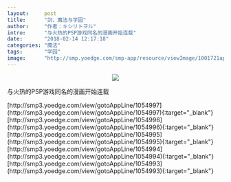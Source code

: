 ```yaml
---
layout:     post
title:      "剑、魔法与学园"
author:     "作者：キシリトヲル"
intro:      "与火热的PSP游戏同名的漫画开始连载"
date:       "2018-02-14 12:17:18"
categories: "魔法"
tags:       "学园"
image:      "http://smp.yoedge.com/smp-app/resource/viewImage/1001721appline.png"
---
```

<div style="text-align: center">
<p><img src="http://smp.yoedge.com/smp-app/resource/viewImage/1001721appline.png"/></p>
</div>
<p class="post-meta">
<span>与火热的PSP游戏同名的漫画开始连载</span>
</p>
[http://smp3.yoedge.com/view/gotoAppLine/1054997](http://smp3.yoedge.com/view/gotoAppLine/1054997){:target="_blank"}
[http://smp3.yoedge.com/view/gotoAppLine/1054996](http://smp3.yoedge.com/view/gotoAppLine/1054996){:target="_blank"}
[http://smp3.yoedge.com/view/gotoAppLine/1054995](http://smp3.yoedge.com/view/gotoAppLine/1054995){:target="_blank"}
[http://smp3.yoedge.com/view/gotoAppLine/1054994](http://smp3.yoedge.com/view/gotoAppLine/1054994){:target="_blank"}
[http://smp3.yoedge.com/view/gotoAppLine/1054993](http://smp3.yoedge.com/view/gotoAppLine/1054993){:target="_blank"}



